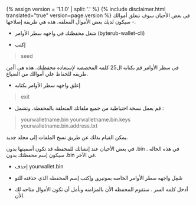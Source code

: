 {% assign version = '1.1.0' | split: '.' %}
{% include disclaimer.html translated="true" version=page.version %}
في بعض الأحيان سوف تتعلق أموالك - سيكون لديك بعض الأموال المغلقه. هذه هي طريقة إصلاحها.

- شغل محفظتك في واجهه سطر الأوامر (byterub-wallet-cli)

- إكتب

> seed

في سطر الأوامر قم بكتابه ال25 كلمه المخصصه لإستعاده محفظتك. هذه هي أأمن طريقه للحفاظ علي أموالك من الضياع.

- إغلق واجهه سطر الأوامر بكتابه

> exit

- قم بعمل نسخة احتياطية من جميع ملفاتك المتعلقة بالمحفظة. وتشمل :

> yourwalletname.bin
> yourwalletname.bin.keys
> yourwalletname.bin.address.txt

يمكن القيام بذلك عن طريق نسخ الملفات إلى مجلد جديد.

في بعض الأحيان عند إنشائك للمحفظه قد تكون أسميتها بدون .bin . في هذه الحاله سيكون إسم محفظتك بدون .bin في اﻵخر.

- إحذف yourwallet.bin

- شَغِل واجهه سطر الأوامر الخاصه بمونيرو, وإكتب إسم المحفظه الذي حذفته للتو

- أدخل كلمه السر . ستقوم المحفظه الأن بالمزامنه ونأمل أن تكون الأموال متاحه لك الأن.

